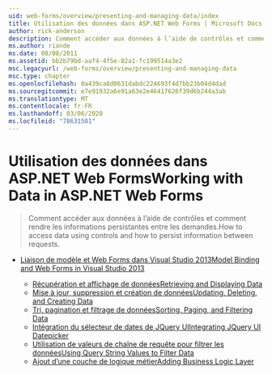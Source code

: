 ```yaml
---
uid: web-forms/overview/presenting-and-managing-data/index
title: Utilisation des données dans ASP.NET Web Forms | Microsoft Docs
author: rick-anderson
description: Comment accéder aux données à l’aide de contrôles et comment rendre les informations persistantes entre les demandes.
ms.author: riande
ms.date: 08/08/2011
ms.assetid: bb2b79bd-aaf4-4f5e-82a1-fc199514a3e2
msc.legacyurl: /web-forms/overview/presenting-and-managing-data
msc.type: chapter
ms.openlocfilehash: 0a439ca8d0631dabdc224693f4d7bb23b04d4dad
ms.sourcegitcommit: e7e91932a6e91a63e2e46417626f39d6b244a3ab
ms.translationtype: MT
ms.contentlocale: fr-FR
ms.lasthandoff: 03/06/2020
ms.locfileid: "78631501"
---
```

# <a name="working-with-data-in-aspnet-web-forms"></a><span data-ttu-id="640a8-103">Utilisation des données dans ASP.NET Web Forms</span><span class="sxs-lookup"><span data-stu-id="640a8-103">Working with Data in ASP.NET Web Forms</span></span>

> <span data-ttu-id="640a8-104">Comment accéder aux données à l’aide de contrôles et comment rendre les informations persistantes entre les demandes.</span><span class="sxs-lookup"><span data-stu-id="640a8-104">How to access data using controls and how to persist information between requests.</span></span>

- [<span data-ttu-id="640a8-105">Liaison de modèle et Web Forms dans Visual Studio 2013</span><span class="sxs-lookup"><span data-stu-id="640a8-105">Model Binding and Web Forms in Visual Studio 2013</span></span>](model-binding/index.md)

    - [<span data-ttu-id="640a8-106">Récupération et affichage de données</span><span class="sxs-lookup"><span data-stu-id="640a8-106">Retrieving and Displaying Data</span></span>](model-binding/retrieving-data.md)
    - [<span data-ttu-id="640a8-107">Mise à jour, suppression et création de données</span><span class="sxs-lookup"><span data-stu-id="640a8-107">Updating, Deleting, and Creating Data</span></span>](model-binding/updating-deleting-and-creating-data.md)
    - [<span data-ttu-id="640a8-108">Tri, pagination et filtrage de données</span><span class="sxs-lookup"><span data-stu-id="640a8-108">Sorting, Paging, and Filtering Data</span></span>](model-binding/sorting-paging-and-filtering-data.md)
    - [<span data-ttu-id="640a8-109">Intégration du sélecteur de dates de JQuery UI</span><span class="sxs-lookup"><span data-stu-id="640a8-109">Integrating JQuery UI Datepicker</span></span>](model-binding/integrating-jquery-ui.md)
    - [<span data-ttu-id="640a8-110">Utilisation de valeurs de chaîne de requête pour filtrer les données</span><span class="sxs-lookup"><span data-stu-id="640a8-110">Using Query String Values to Filter Data</span></span>](model-binding/using-query-string-values-to-retrieve-data.md)
    - [<span data-ttu-id="640a8-111">Ajout d’une couche de logique métier</span><span class="sxs-lookup"><span data-stu-id="640a8-111">Adding Business Logic Layer</span></span>](model-binding/adding-business-logic-layer.md)
